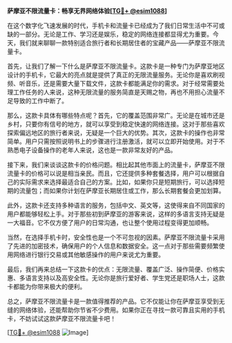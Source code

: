 **萨摩亚不限流量卡：畅享无界网络体验[[TG💪+ @esim1088](https://t.me/s/esim1088)]**

在这个数字化飞速发展的时代，手机卡和流量卡已经成为了我们日常生活中不可或缺的一部分。无论是工作、学习还是娱乐，稳定的网络连接都显得尤为重要。今天，我们就来聊聊一款特别适合旅行者和长期居住者的宝藏产品——萨摩亚不限流量卡。

首先，让我们了解一下什么是萨摩亚不限流量卡。这款卡是一种专门为萨摩亚地区设计的手机卡，它最大的亮点就是提供了真正的无限流量服务。无论你是喜欢刷视频、听音乐，还是需要大量下载文件，这款卡都能满足你的需求。对于经常需要处理工作任务的人来说，这种无限流量的服务简直是天赐之物，再也不用担心流量不足导致的工作中断了。

那么，这款卡具体有哪些特点呢？首先，它的覆盖范围非常广。无论是在城市还是乡村，只要你有信号的地方，就可以享受到稳定快速的网络连接。这对于那些喜欢探索偏远地区的旅行者来说，无疑是一个巨大的优势。其次，这款卡的操作也非常简单。用户只需按照说明书上的步骤进行注册激活，就可以立即开始使用。对于不熟悉电子设备操作的老年人来说，这也是一款非常友好的产品。

接下来，我们来谈谈这款卡的价格问题。相比起其他市面上的流量卡，萨摩亚不限流量卡的价格可以说是相当亲民。而且，它还提供多种套餐选择，用户可以根据自己的实际需求来选择最适合自己的方案。比如，如果你只是短期旅行，可以选择短期的流量包；而如果你计划在萨摩亚长期居住或工作，那么长期套餐会更加划算。

此外，这款卡还支持多种语言的服务，包括中文、英文等，这使得来自不同国家的用户都能够轻松上手。对于那些初到萨摩亚的游客来说，这样的多语言支持无疑是一大福音。它不仅方便了用户的日常沟通，也让整个使用过程变得更加顺畅。

当然，在选择手机卡时，安全性也是一个不可忽视的因素。萨摩亚不限流量卡采用了先进的加密技术，确保用户的个人信息和数据安全。这一点对于那些需要频繁使用网络进行银行交易或其他敏感操作的用户来说尤为重要。

最后，我们再来总结一下这款卡的优点：无限流量、覆盖广泛、操作简便、价格实惠、多语言支持以及高安全性。无论你是旅行爱好者、学生党还是职场人士，这款卡都能为你带来极大的便利。

总之，萨摩亚不限流量卡是一款值得推荐的产品。它不仅能让你在萨摩亚享受到无缝的网络体验，还能帮助你节省不少费用。如果你正在寻找一款可靠且实用的手机卡，不妨试试这款萨摩亚不限流量卡吧！

[[TG💪+ @esim1088](https://t.me/s/esim1088) ![Image](https://i.postimg.cc/4NQfJmqS/Snipaste-2025-05-13-00-14-12.png)]
